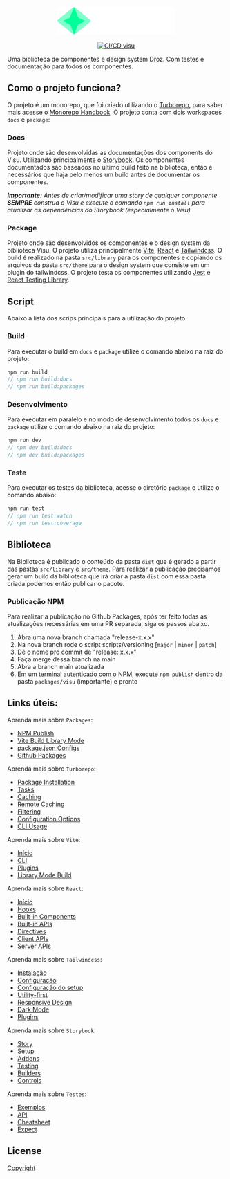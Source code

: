 <p align="center">
  <picture>
    <img alt="Visu" src="visu.svg" height="64px" />
  </picture>
</p>

<p align="center">
  <a href="https://github.com/Coaktion/Droz-Visu/actions/workflows/build-and-test.js.yml">
    <img src="https://github.com/Coaktion/Droz-Visu/actions/workflows/build-and-test.js.yml/badge.svg" alt="CI/CD visu">
  </a>
</p>

Uma biblioteca de componentes e design system Droz. Com testes e documentação para todos os componentes.

## Como o projeto funciona?

O projeto é um monorepo, que foi criado utilizando o [Turborepo](https://turbo.build/repo), para saber mais acesse o [Monorepo Handbook](https://turbo.build/repo/docs/handbook). O projeto conta com dois workspaces `docs` e `package`:

### Docs

Projeto onde são desenvolvidas as documentações dos components do Visu. Utilizando principalmente o [Storybook](https://storybook.js.org/). Os componentes documentados são baseados no último build feito na biblioteca, então é necessários que haja pelo menos um build antes de documentar os componentes.

_**Importante:** Antes de criar/modificar uma story de qualquer componente **SEMPRE** construa o Visu e execute o comando `npm run install` para atualizar as dependências do Storybook (especialmente o Visu)_

### Package

Projeto onde são desenvolvidos os componentes e o design system da biblioteca Visu. O projeto utiliza principalmente [Vite](https://vitejs.dev), [React](https://react.dev/) e [Tailwindcss](https://tailwindcss.com/).
O build é realizado na pasta `src/library` para os componentes e copiando os arquivos da pasta `src/theme` para o design system que consiste em um plugin do tailwindcss.
O projeto testa os componentes utilizando [Jest](https://jestjs.io) e [React Testing Library](https://testing-library.com/docs/react-testing-library/intro).

## Script

Abaixo a lista dos scrips principais para a utilização do projeto.

### Build

Para executar o build em `docs` e `package` utilize o comando abaixo na raiz do projeto:

```javascript
npm run build
// npm run build:docs
// npm run build:packages
```

### Desenvolvimento

Para executar em paralelo e no modo de desenvolvimento todos os `docs` e `package` utilize o comando abaixo na raiz do projeto:

```javascript
npm run dev
// npm dev build:docs
// npm dev build:packages
```

### Teste

Para executar os testes da biblioteca, acesse o diretório `package` e utilize o comando abaixo:

```javascript
npm run test
// npm run test:watch
// npm run test:coverage
```

## Biblioteca

Na Biblioteca é publicado o conteúdo da pasta `dist` que é gerado a partir das pastas `src/library` e `src/theme`. Para realizar a publicação precisamos gerar um build da biblioteca que irá criar a pasta `dist` com essa pasta criada podemos então publicar o pacote.

### Publicação NPM

Para realizar a publicação no Github Packages, após ter feito todas as atualizações necessárias em uma PR separada, siga os passos abaixo.

1. Abra uma nova branch chamada "release-x.x.x"
1. Na nova branch rode o script scripts/versioning [`major` | `minor` | `patch`]
1. Dê o nome pro commit de "release: x.x.x"
1. Faça merge dessa branch na main
1. Abra a branch main atualizada
1. Em um terminal autenticado com o NPM, execute `npm publish` dentro da pasta `packages/visu` (importante) e pronto

## Links úteis:

Aprenda mais sobre `Packages`:

- [NPM Publish](https://docs.npmjs.com/cli/v9/commands/npm-publish)
- [Vite Build Library Mode](https://docs.npmjs.com/cli/v9/commands/npm-publish)
- [package.json Configs](https://docs.npmjs.com/cli/v9/configuring-npm/package-json)
- [Github Packages](https://docs.github.com/en/packages/quickstart)

Aprenda mais sobre `Turborepo`:

- [Package Installation](https://turbo.build/repo/docs/handbook/package-installation)
- [Tasks](https://turbo.build/repo/docs/core-concepts/monorepos/running-tasks)
- [Caching](https://turbo.build/repo/docs/core-concepts/caching)
- [Remote Caching](https://turbo.build/repo/docs/core-concepts/remote-caching)
- [Filtering](https://turbo.build/repo/docs/core-concepts/monorepos/filtering)
- [Configuration Options](https://turbo.build/repo/docs/reference/configuration)
- [CLI Usage](https://turbo.build/repo/docs/reference/command-line-reference)

Aprenda mais sobre `Vite`:

- [Início](https://vitejs.dev/guide/)
- [CLI](https://vitejs.dev/guide/cli.html)
- [Plugins](https://vitejs.dev/guide/using-plugins.html)
- [Library Mode Build](https://vitejs.dev/guide/build.html#library-mode)

Aprenda mais sobre `React`:

- [Início](https://react.dev/learn)
- [Hooks](https://react.dev/reference/react)
- [Built-in Components](https://react.dev/reference/react/components)
- [Built-in APIs](https://react.dev/reference/react/apis)
- [Directives](https://react.dev/reference/react/directives)
- [Client APIs](https://react.dev/reference/react-dom/client)
- [Server APIs](https://react.dev/reference/react-dom/server)

Aprenda mais sobre `Tailwindcss`:

- [Instalação](https://tailwindcss.com/docs/installation/using-postcss)
- [Configuração](https://tailwindcss.com/docs/configuration)
- [Configuração do setup](https://tailwindcss.com/docs/editor-setup)
- [Utility-first](https://tailwindcss.com/docs/utility-first)
- [Responsive Design](https://tailwindcss.com/docs/responsive-design)
- [Dark Mode](https://tailwindcss.com/docs/dark-mode)
- [Plugins](https://tailwindcss.com/docs/plugins)

Aprenda mais sobre `Storybook`:

- [Story](https://storybook.js.org/docs/react/get-started/whats-a-story)
- [Setup](https://storybook.js.org/docs/react/get-started/setup)
- [Addons](https://storybook.js.org/docs/react/addons/introduction)
- [Testing](https://storybook.js.org/docs/react/writing-tests/introduction)
- [Builders](https://storybook.js.org/docs/react/builders/overview)
- [Controls](https://storybook.js.org/docs/react/essentials/controls)

Aprenda mais sobre `Testes`:

- [Exemplos](https://testing-library.com/docs/react-testing-library/example-intro)
- [API](https://testing-library.com/docs/react-testing-library/api)
- [Cheatsheet](https://testing-library.com/docs/react-testing-library/cheatsheet)
- [Expect](https://jestjs.io/pt-BR/docs/expect)

## License

[Copyright](./LICENSE)
